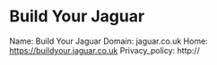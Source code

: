 
# Build Your Jaguar

Name: Build Your Jaguar
Domain: jaguar.co.uk
Home: https://buildyour.jaguar.co.uk
Privacy_policy: http://
